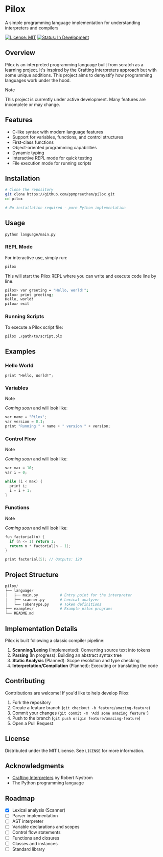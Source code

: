 # Pilox

A simple programming language implementation for understanding interpreters and compilers

[![License: MIT](https://img.shields.io/badge/License-MIT-yellow.svg)](https://opensource.org/licenses/MIT)
[![Status: In Development](https://img.shields.io/badge/Status-In_Development-blue)](https://github.com/yourusername/Pilox)

## Overview

Pilox is an interpreted programming language built from scratch as a learning project. It's inspired by the Crafting Interpreters approach but with some unique additions. This project aims to demystify how programming languages work under the hood.

> [!NOTE]  
> This project is currently under active development. Many features are incomplete or may change.

## Features

- C-like syntax with modern language features
- Support for variables, functions, and control structures
- First-class functions
- Object-oriented programming capabilities
- Dynamic typing
- Interactive REPL mode for quick testing
- File execution mode for running scripts

## Installation

```bash
# Clone the repository
git clone https://github.com/ppmpreetham/pilox.git
cd pilox

# No installation required - pure Python implementation
```

## Usage
```bash
python language/main.py
```

### REPL Mode

For interactive use, simply run:

```bash
pilox
```

This will start the Pilox REPL where you can write and execute code line by line.

```bash
pilox> var greeting = "Hello, world!";
pilox> print greeting;
Hello, world!
pilox> exit
```

### Running Scripts

To execute a Pilox script file:

```bash
pilox ./path/to/script.plx
```

## Examples

### Hello World
```pilox
print "Hello, World!";
```

### Variables
> [!NOTE]
> *Coming soon* and will look like:

```c
var name = "Pilox";
var version = 0.1;
print "Running " + name + " version " + version;
```

### Control Flow
> [!NOTE]
> *Coming soon* and will look like:

```c
var max = 10;
var i = 0;

while (i < max) {
  print i;
  i = i + 1;
}
```

### Functions
> [!NOTE]
> *Coming soon* and will look like:

```c
fun factorial(n) {
  if (n <= 1) return 1;
  return n * factorial(n - 1);
}

print factorial(5); // Outputs: 120
```
## Project Structure
```python
pilox/
├── language/
│   ├── main.py          # Entry point for the interpreter
│   ├── scanner.py       # Lexical analyzer
│   └── TokenType.py     # Token definitions
├── examples/            # Example pilox programs
└── README.md
```

## Implementation Details

Pilox is built following a classic compiler pipeline:

1. **Scanning/Lexing** (Implemented): Converting source text into tokens
2. **Parsing** (In progress): Building an abstract syntax tree
3. **Static Analysis** (Planned): Scope resolution and type checking
4. **Interpretation/Compilation** (Planned): Executing or translating the code

## Contributing

Contributions are welcome! If you'd like to help develop Pilox:

1. Fork the repository
2. Create a feature branch (`git checkout -b feature/amazing-feature`)
3. Commit your changes (`git commit -m 'Add some amazing feature'`)
4. Push to the branch (`git push origin feature/amazing-feature`)
5. Open a Pull Request

## License

Distributed under the MIT License. See `LICENSE` for more information.

## Acknowledgments

- [Crafting Interpreters](https://craftinginterpreters.com/) by Robert Nystrom
- The Python programming language

## Roadmap

- [x] Lexical analysis (Scanner)
- [ ] Parser implementation
- [ ] AST interpreter
- [ ] Variable declarations and scopes
- [ ] Control flow statements
- [ ] Functions and closures
- [ ] Classes and instances
- [ ] Standard library
